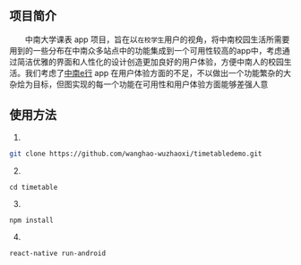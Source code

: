 ## 项目简介
&emsp;&emsp;中南大学课表 app 项目，旨在以`在校学生`用户的视角，将中南校园生活所需要用到的一些分布在中南众多站点中的功能集成到一个可用性较高的app中，考虑通过简洁优雅的界面和人性化的设计创造更加良好的用户体验，方便中南人的校园生活。我们考虑了[中南e行](http://app.its.csu.edu.cn/index.html) app 在用户体验方面的不足，不以做出一个功能繁杂的大杂烩为目标，但图实现的每一个功能在可用性和用户体验方面能够差强人意
## 使用方法
1. 
``` bash
git clone https://github.com/wanghao-wuzhaoxi/timetabledemo.git
```
2. 
```
cd timetable
```
3. 
```
npm install
```
4.
```
react-native run-android
```

